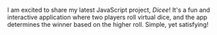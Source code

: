 I am excited to share my latest JavaScript project, *Dicee*! It's a fun and interactive application where two players roll virtual dice, and the app determines the winner based on the higher roll. Simple, yet satisfying! 
